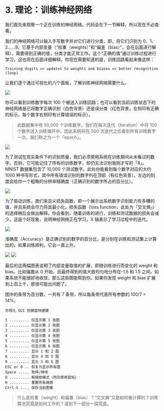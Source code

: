 # 3. 理论：训练神经网络

我们首先来观察一个正在训练的神经网络。代码会在下一节解释，所以现在不必查看。

我们的神经网络可以输入手写数字并对它们进行分类，即，将它们识别为 0、1、2……9。它基于内部变量（“权重（weights）”和“偏差（bias）”，会在后面进行解释），需要得到正确的值，分类才能正常工作。这个“正确的值”通过训练过程进行学习，这也将在后面详细解释。你现在需要知道的是，训练回路看起来像这样：

```
Training digits => updates to weights and biases => better recognition (loop)
```

让我们逐个通过可视化的六个面板，了解训练神经网络需要什么。

![](https://codelabs.developers.google.com/codelabs/cloud-tensorflow-mnist/img/6a54f12d0f63c9bc.png)

你可以看到训练数字每次 100 个被送入训练回路；也可以看到当前训练状态下的神经网络是已将数字正确识别（白色背景）还是误分类（红色背景，左侧印有正确的标示，每个数字右侧印有计算错误的标示）。

> 此数据集中有 50,000 个训练数字。我们在每次迭代（iteration）中将 100 个数字送入训练循环中，因此系统将在 500 次迭代之后看到所有训练数字一次。我们称之为一个「epoch」。

![](https://codelabs.developers.google.com/codelabs/cloud-tensorflow-mnist/img/e0a267f42349d949.png)

为了测试在现实条件下的识别质量，我们必须使用系统在训练期间从未看过的数字。否则，它可能记住了所有的训练数字，却仍无法识别我刚才写的「8」。MNIST 数据集包含了 10,000 个测试数字。此处你能看到每个数字对应的大约 1000 种书写形式，其中所有错误识别的数字列在顶部（有红色背景）。左边的刻度会给你一个粗略的分辨率精确度（正确识别的数字所占的百分比）。

![](https://codelabs.developers.google.com/codelabs/cloud-tensorflow-mnist/img/d8da0646c2680934.png)

为了驱动训练，我们来定义损失函数，即一个展示出系统数字识别能力有多糟的值，并且系统会尽力将其最小化。损失函数（loss function，此处为「交叉熵」）的选择稍后会做出解释。你会看到，随着训练的进行，训练和测试数据的损失会减少。这是个好现象，说明神经网络正在学习。X 轴表示了学习过程中的迭代。

![](https://codelabs.developers.google.com/codelabs/cloud-tensorflow-mnist/img/5b261e5f3aa19e64.png)

准确度（Accuracy）是正确识别的数字的百分比，是分别在训练和测试集上计算出的。如果训练顺利，它会一直上升。

![](https://codelabs.developers.google.com/codelabs/cloud-tensorflow-mnist/img/5cb32946dd388353.png)
![](https://codelabs.developers.google.com/codelabs/cloud-tensorflow-mnist/img/f3da4b4f30228cb1.png) 

最后的这两幅图表说明了内部变量取值的扩展，即随训练进行而变化的 weight 和 bias。比如偏置从 0 开始，且最终得到的值大致均匀地分布在-1.5 和 1.5 之间。如果系统不能很好地收敛，那么这些图能帮到你。如果你发现 weight 和 bias 扩展到上百上千，那很可能出问题了。

图中的条带为百分数，一共有 7 条带，所以每条带代表所有参数的 100/7 = 14%。

```
可视化 GUI 的键盘快捷键

1 ......... 仅显示第 1 张图
2 ......... 仅显示第 2 张图
3 ......... 仅显示第 3 张图
4 ......... 仅显示第 4 张图
5 ......... 仅显示第 5 张图
6 ......... 仅显示第 6 张图
7 ......... 显示 1 和 2 图
8 ......... 显示 4 和 5 图
9 ......... 显示 3 和 6 图
ESC or 0 .. 恢复为显示所有图
Space ..... 暂停/继续
O ......... 框缩放模式（然后使用鼠标）
H ......... 重置所有缩放
Ctrl-S .... 保存当前图像
```

> 什么是权重（weight）和偏置（bias）？“交叉熵”又是如何被计算的？训练算法究竟是如何工作的？请到下一部分一探究竟。

